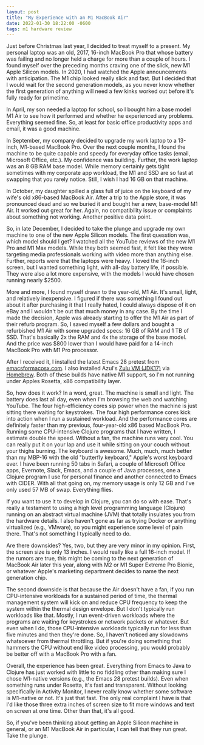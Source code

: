 ```yaml
---
layout: post
title: "My Experience with an M1 MacBook Air"
date: 2022-01-30 18:22:00 -0600
tags: m1 hardware review
---
```


Just before Christmas last year, I decided to treat myself to a
present. My personal laptop was an old, 2017, 16-inch MacBook Pro that
whose battery was failing and no longer held a charge for more than a
couple of hours. I found myself over the preceding months craving one
of the slick, new M1 Apple Silicon models. In 2020, I had watched the
Apple announcements with anticipation. The M1 chip looked really slick
and fast. But I decided that I would wait for the second generation
models, as you never know whether the first generation of anything
will need a few kinks worked out before it's fully ready for
primetime.

In April, my son needed a laptop for school, so I bought him a base
model M1 Air to see how it performed and whether he experienced any
problems. Everything seemed fine. So, at least for basic office
productivity apps and email, it was a good machine.

In September, my company decided to upgrade my work laptop to a
13-inch, M1-based MacBook Pro. Over the next couple months, I found
the machine to be quite capable and speedy for everyday office tasks
(email, Microsoft Office, etc.). My confidence was building. Further,
the work laptop was an 8 GB RAM base model. While memory certainly
gets tight sometimes with my corporate app workload, the M1 and SSD
are so fast at swapping that you rarely notice. Still, I wish I had 16
GB on that machine.

In October, my daughter spilled a glass full of juice on the keyboard
of my wife's old x86-based MacBook Air. After a trip to the Apple
store, it was pronounced dead and so we buried it and bought her a
new, base-model M1 Air. It worked out great for her. Again, no
compatibility issue or complaints about something not working. Another
positive data point.

So, in late December, I decided to take the plunge and upgrade my own
machine to one of the new Apple Silicon models. The first quesstion
was, which model should I get? I watched all the YouTube reviews of
the new M1 Pro and M1 Max models. While they both seemed fast, it felt
like they were targeting media professionals working with video more
than anything else. Further, reports were that the laptops were
heavy. I loved the 16-inch screen, but I wanted something light, with
all-day battery life, if possible. They were also a lot more
expensive, with the models I would have chosen running nearly $2500.

More and more, I found myself drawn to the year-old, M1 Air. It's
small, light, and relatively inexpensive. I figured if there was
something I found out about it after purchasing it that I really
hated, I could always dispose of it on eBay and I wouldn't be out that
much money in any case. By the time I made the decision, Apple was
already starting to offer the M1 Air as part of their refurb
program. So, I saved myself a few dollars and bought a refurbished M1
Air with some upgraded specs: 16 GB of RAM and 1 TB of SSD. That's
basically 2x the RAM and 4x the storage of the base model. And the
price was $800 lower than I would have paid for a 14-inch MacBook Pro
with M1 Pro processor.

After I received it, I installed the latest Emacs 28 pretest from
[emacsformacosx.com](https://emacsformacosx.com/builds). I also
installed Azul's [Zulu VM
(JDK17)](https://www.azul.com/downloads/?package=jdk) via
[Homebrew](https://brew.sh). Both of these builds have native M1
support, so I'm not running under Apples Rosetta, x86 compatibility
layer.

So, how does it work? In a word, great. The machine is small and
light. The battery does last all day, even when I'm browsing the web
and watching YouTube. The four high-efficiency cores sip power when
the machine is just sitting there waiting for keystrokes. The four
high performance cores kick into action when I run a sustained
workload. And the performance cores are definitely faster than my
previous, four-year-old x86 based MacBook Pro. Running some
CPU-intensive Clojure programs that I have written, I estimate double
the speed. Without a fan, the machine runs very cool. You can really
put it on your lap and use it while sitting on your couch without your
thighs burning. The keyboard is awesome. Much, much, much better than
my MBP-16 with the old "butterfly keyboard," Apple's worst keyboard
ever. I have been running 50 tabs in Safari, a couple of Microsoft
Office apps, Evernote, Slack, Emacs, and a couple of Java processes,
one a Clojure program I use for personal finance and another connected
to Emacs with CIDER. With all that going on, my memory usage is only
12 GB and I've only used 57 MB of swap. Everything flies.

If you want to use it to develop in Clojure, you can do so with
ease. That's really a testament to using a high level programming
language (Clojure) running on an abstract virtual machine (JVM) that
totally insulates you from the hardware details. I also haven't gone
as far as trying Docker or anything virtualized (e.g., VMware), so you
might experience some level of pain there. That's not something I
typically need to do.

Are there downsides? Yes, two, but they are very minor in my
opinion. First, the screen size is only 13 inches. I would really like
a full 16-inch model. If the rumors are true, this might be coming to
the next generation of MacBook Air later this year, along with M2 or
M1 Super Extreme Pro Bionic, or whatever Apple's marketing department
decides to name the next generation chip.

The second downside is that because the Air doesn't have a fan, if you
run CPU-intensive workloads for a sustained period of time, the
thermal management system will kick on and reduce CPU frequency to
keep the system within the thermal design envelope. But I don't
typically run workloads like that. Mostly, I run event-driven
workloads where the programs are waiting for keystrokes or network
packets or whatever. But even when I do, those CPU-intensive workloads
typically run for less than five minutes and then they're done.  So, I
haven't noticed any slowdowns whatsoever from thermal throttling. But
if you're doing something that hammers the CPU without end like video
processing, you would probably be better off with a MacBook Pro with a
fan.

Overall, the experience has been great. Everything from Emacs to Java
to Clojure has just worked with little to no fiddling other than
making sure I chose M1-native versions (e.g., the Emacs 28 pretest
builds). Even when something runs under Rosetta, it's fast and
transparent. Without looking specifically in Activity Monitor, I never
really know whether some software is M1-native or not. It's just that
fast. The only real complaint I have is that I'd like those three extra
inches of screen size to fit more windows and text on screen at one
time. Other than that, it's all good.

So, if you've been thinking about getting an Apple Silicon machine in
general, or an M1 MacBook Air in particular, I can tell that they run
great. Take the plunge.
